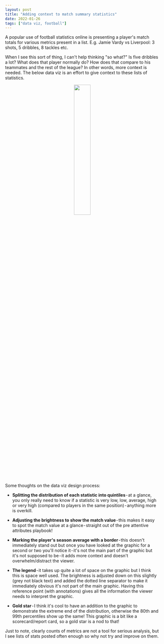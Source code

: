 ```yaml
---
layout: post
title: "Adding context to match summary statistics"
date: 2022-01-26
tags: ["data viz, football"]
---
```


A popular use of football statistics online is presenting a player's match totals for various metrics present in a list. E.g. Jamie Vardy vs Liverpool: 3 shots, 5 dribbles, 8 tackles etc.

When I see this sort of thing, I can't help thinking "so what?" Is five dribbles a lot? What does that player normally do? How does that compare to his teammates and the rest of the league? In other words, more context is needed. The below data viz is an effort to give context to these lists of statistics. 

<p align="center" width="100%">
<img width="33%" src="https://raw.github.com/georgeball95/georgeball95.github.io/master/assets/match_summary_Patson%20Daka_2022-01-23.png">
</p>

Some thoughts on the data viz design process:

* <b>Splitting the distribution of each statistic into quintiles</b> - at a glance, you only really need to know if a statistic is very low, low, average, high or very high (compared to players in the same position) - anything more is overkill. 

* <b>Adjusting the brightness to show the match value</b> - this makes it easy to spot the match value at a glance - straight out of the pre attentive attributes playbook! 

* <b>Marking the player's season average with a border</b> - this doesn't immediately stand out but once you have looked at the graphic for a second or two you'll notice it - it's not the main part of the graphic but it's not supposed to be - it adds more context and doesn't overwhelm/distract the viewer. 

* <b>The legend</b> - it takes up quite a lot of space on the graphic but I think this is space well used. The brightness is adjusted down on this slightly (grey not black text) and added the dotted line separator to make it immediately obvious it's not part of the main graphic. Having this reference point (with annotations) gives all the information the viewer needs to interpret the graphic. 

* <b>Gold star</b> - I think it's cool to have an addition to the graphic to demonstrate the extreme end of the distribution, otherwise the 80th and 99th percentiles show up the same! This graphic is a bit like a scorecard/report card, so a gold star is a nod to that!

Just to note, clearly counts of metrics are not a tool for serious analysis, but I see lists of stats posted often enough so why not try and improve on them.





